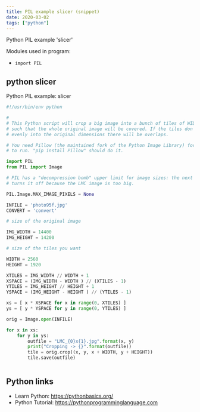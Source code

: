 ```yaml
---
title: PIL example slicer (snippet)
date: 2020-03-02
tags: ["python"]
---
```

Python PIL example 'slicer'


Modules used in program: 
* `import PIL`

## python slicer

Python PIL example: slicer

```python
#!/usr/bin/env python

#
# This Python script will crop a big image into a bunch of tiles of WIDTHxHEIGHT
# such that the whole original image will be covered. If the tiles don't go
# evenly into the original dimensions there will be overlaps.

# You need Pillow (the maintained fork of the Python Image Library) for this
# to run. "pip install Pillow" should do it.

import PIL
from PIL import Image

# PIL has a "decompression bomb" upper limit for image sizes: the next line
# turns it off because the LMC image is too big.

PIL.Image.MAX_IMAGE_PIXELS = None

INFILE = 'photo95f.jpg'
CONVERT = 'convert'

# size of the original image

IMG_WIDTH = 14400
IMG_HEIGHT = 14200

# size of the tiles you want

WIDTH = 2560
HEIGHT = 1920

XTILES = IMG_WIDTH // WIDTH + 1
XSPACE = (IMG_WIDTH - WIDTH ) // (XTILES - 1)
YTILES = IMG_HEIGHT // HEIGHT + 1
YSPACE = (IMG_HEIGHT - HEIGHT ) // (YTILES - 1)

xs = [ x * XSPACE for x in range(0, XTILES) ]
ys = [ y * YSPACE for y in range(0, YTILES) ]

orig = Image.open(INFILE)

for x in xs:
	for y in ys:
		outfile = "LMC_{0}x{1}.jpg".format(x, y)
		print("Cropping -> {}".format(outfile))
		tile = orig.crop((x, y, x + WIDTH, y + HEIGHT))
		tile.save(outfile)



```

## Python links

- Learn Python: https://pythonbasics.org/
- Python Tutorial: https://pythonprogramminglanguage.com
